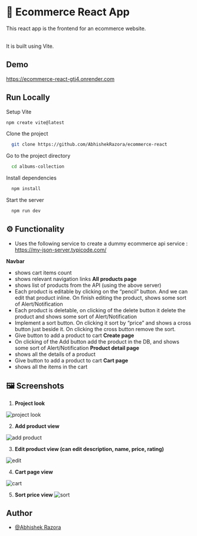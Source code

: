 
#  🛒  Ecommerce React App

This react app is the frontend for an ecommerce website.

 \
It is built using Vite.
## Demo

https://ecommerce-react-gtj4.onrender.com


## Run Locally

Setup Vite

```bash
npm create vite@latest
```

Clone the project

```bash
  git clone https://github.com/AbhishekRazora/ecommerce-react
```

Go to the project directory

```bash
  cd albums-collection
```

Install dependencies

```bash
  npm install
```

Start the server

```bash
  npm run dev
```

## ⚙️ Functionality

* Uses the following service to create a dummy ecommerce api service : https://my-json-server.typicode.com/

 

 **Navbar**
* shows cart items count
* shows relevant navigation links
**All products page**
* shows list of products from the API (using the above server)
* Each product is editable by clicking on the “pencil” button. And we can edit that product inline. On finish editing the product, shows some sort of Alert/Notification
* Each product is deletable, on clicking of the delete button it  delete the product and shows some sort of Alert/Notification
* Implement a sort button. On clicking it  sort by “price” and shows a cross button just beside it. On clicking the cross button remove the sort.
* Give button to add a product to cart
**Create page**
* On clicking of the Add button add the product in the DB, and shows some sort of Alert/Notification
**Product detail page**
* shows all the details of a product
* Give button to add a product to cart
**Cart page**
* shows all the items in the cart

## 🖼️ Screenshots

1)    **Project look**
    

![project  look](https://github.com/AbhishekRazora/ecommerce-react/assets/121525854/3b04213d-236a-4fb6-8478-4ce8e750155f)

2)  **Add product view**
    




![add product](https://github.com/AbhishekRazora/ecommerce-react/assets/121525854/cd9965eb-7078-45f2-93d9-de0a341b8e4a)

3) **Edit product view (can edit description, name, price, rating)**
    
![edit](https://github.com/AbhishekRazora/ecommerce-react/assets/121525854/c2855b8c-5c8d-4fe5-8206-80c97f4195fc)


4)  **Cart page view**
  
 ![cart](https://github.com/AbhishekRazora/ecommerce-react/assets/121525854/b234fb48-6024-4356-a75f-4707c24aeed1)

5)    **Sort price view**
![sort](https://github.com/AbhishekRazora/ecommerce-react/assets/121525854/ee7a8146-f721-423a-b0ab-98e535d2b428)
    

## Author

- [@Abhishek Razora](https://github.com/AbhishekRazora)

